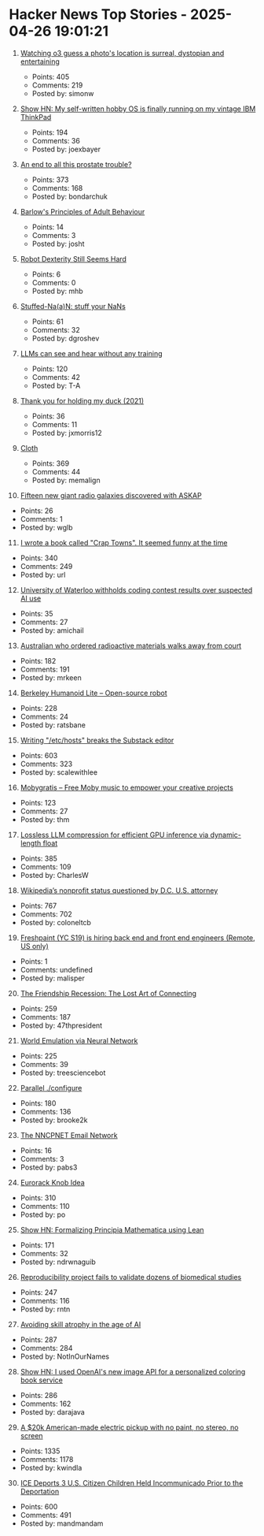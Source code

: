 # Hacker News Top Stories - 2025-04-26 19:01:21

1. [Watching o3 guess a photo's location is surreal, dystopian and entertaining](https://simonwillison.net/2025/Apr/26/o3-photo-locations/)
   - Points: 405
   - Comments: 219
   - Posted by: simonw

2. [Show HN: My self-written hobby OS is finally running on my vintage IBM ThinkPad](https://github.com/joexbayer/RetrOS-32)
   - Points: 194
   - Comments: 36
   - Posted by: joexbayer

3. [An end to all this prostate trouble?](https://yarchive.net/blog/prostate/)
   - Points: 373
   - Comments: 168
   - Posted by: bondarchuk

4. [Barlow's Principles of Adult Behaviour](https://www.mail-archive.com/silklist@lists.hserus.net/msg08034.html)
   - Points: 14
   - Comments: 3
   - Posted by: josht

5. [Robot Dexterity Still Seems Hard](https://www.construction-physics.com/p/robot-dexterity-still-seems-hard)
   - Points: 6
   - Comments: 0
   - Posted by: mhb

6. [Stuffed-Na(a)N: stuff your NaNs](https://github.com/si14/stuffed-naan-js)
   - Points: 61
   - Comments: 32
   - Posted by: dgroshev

7. [LLMs can see and hear without any training](https://github.com/facebookresearch/MILS)
   - Points: 120
   - Comments: 42
   - Posted by: T-A

8. [Thank you for holding my duck (2021)](https://naml.us/post/thank-you-for-holding-my-duck/)
   - Points: 36
   - Comments: 11
   - Posted by: jxmorris12

9. [Cloth](https://www.cloudofoz.com/verlet-test/)
   - Points: 369
   - Comments: 44
   - Posted by: memalign

10. [Fifteen new giant radio galaxies discovered with ASKAP](https://phys.org/news/2025-04-fifteen-giant-radio-galaxies-askap.html)
   - Points: 26
   - Comments: 1
   - Posted by: wglb

11. [I wrote a book called "Crap Towns". It seemed funny at the time](https://samj.substack.com/p/that-joke-isnt-funny-any-more)
   - Points: 340
   - Comments: 249
   - Posted by: url

12. [University of Waterloo withholds coding contest results over suspected AI use](https://thelogic.co/news/waterloo-university-coding-competition-ai-cheating/)
   - Points: 35
   - Comments: 27
   - Posted by: amichail

13. [Australian who ordered radioactive materials walks away from court](https://www.chemistryworld.com/news/australian-who-ordered-radioactive-materials-over-the-internet-walks-away-from-court/4021306.article)
   - Points: 182
   - Comments: 191
   - Posted by: mrkeen

14. [Berkeley Humanoid Lite – Open-source robot](https://lite.berkeley-humanoid.org/)
   - Points: 228
   - Comments: 24
   - Posted by: ratsbane

15. [Writing "/etc/hosts" breaks the Substack editor](https://scalewithlee.substack.com/p/when-etchsts-breaks-your-substack)
   - Points: 603
   - Comments: 323
   - Posted by: scalewithlee

16. [Mobygratis – Free Moby music to empower your creative projects](https://mobygratis.com/)
   - Points: 123
   - Comments: 27
   - Posted by: thm

17. [Lossless LLM compression for efficient GPU inference via dynamic-length float](https://arxiv.org/abs/2504.11651)
   - Points: 385
   - Comments: 109
   - Posted by: CharlesW

18. [Wikipedia’s nonprofit status questioned by D.C. U.S. attorney](https://www.washingtonpost.com/technology/2025/04/25/wikipedia-nonprofit-ed-martin-letter/)
   - Points: 767
   - Comments: 702
   - Posted by: coloneltcb

19. [Freshpaint (YC S19) is hiring back end and front end engineers (Remote, US only)](undefined)
   - Points: 1
   - Comments: undefined
   - Posted by: malisper

20. [The Friendship Recession: The Lost Art of Connecting](https://www.happiness.hks.harvard.edu/february-2025-issue/the-friendship-recession-the-lost-art-of-connecting)
   - Points: 259
   - Comments: 187
   - Posted by: 47thpresident

21. [World Emulation via Neural Network](https://madebyoll.in/posts/world_emulation_via_dnn/)
   - Points: 225
   - Comments: 39
   - Posted by: treesciencebot

22. [Parallel ./configure](https://tavianator.com/2025/configure.html)
   - Points: 180
   - Comments: 136
   - Posted by: brooke2k

23. [The NNCPNET Email Network](https://changelog.complete.org/archives/10768-announcing-the-nncpnet-email-network)
   - Points: 16
   - Comments: 3
   - Posted by: pabs3

24. [Eurorack Knob Idea](https://mitxela.com/projects/euroknob)
   - Points: 310
   - Comments: 110
   - Posted by: po

25. [Show HN: Formalizing Principia Mathematica using Lean](https://github.com/ndrwnaguib/principia)
   - Points: 171
   - Comments: 32
   - Posted by: ndrwnaguib

26. [Reproducibility project fails to validate dozens of biomedical studies](https://www.nature.com/articles/d41586-025-01266-x)
   - Points: 247
   - Comments: 116
   - Posted by: rntn

27. [Avoiding skill atrophy in the age of AI](https://addyo.substack.com/p/avoiding-skill-atrophy-in-the-age)
   - Points: 287
   - Comments: 284
   - Posted by: NotInOurNames

28. [Show HN: I used OpenAI's new image API for a personalized coloring book service](https://clevercoloringbook.com/)
   - Points: 286
   - Comments: 162
   - Posted by: darajava

29. [A $20k American-made electric pickup with no paint, no stereo, no screen](https://www.theverge.com/electric-cars/655527/slate-electric-truck-price-paint-radio-bezos)
   - Points: 1335
   - Comments: 1178
   - Posted by: kwindla

30. [ICE Deports 3 U.S. Citizen Children Held Incommunicado Prior to the Deportation](https://www.aclu.org/press-releases/ice-deports-3-u-s-citizen-children-held-incommunicado-prior-to-the-deportation)
   - Points: 600
   - Comments: 491
   - Posted by: mandmandam

